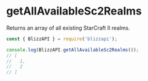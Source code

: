 # getAllAvailableSc2Realms

Returns an array of all existing StarCraft II realms.

```js
const { BlizzAPI } = require('blizzapi');

console.log(BlizzAPI.getAllAvailableSc2Realms());
// [
//   1,
//   2
// ]

```